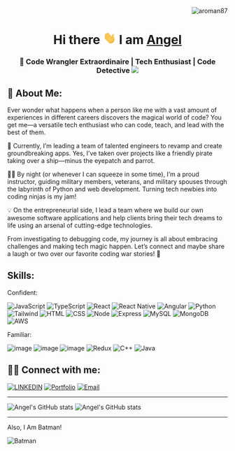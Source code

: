 <p align="right"> <img src="https://komarev.com/ghpvc/?username=aroman87&label=Profile%20views&color=0e75b6&style=flat" alt="aroman87" /> </p>
<div align="center">

# Hi there <img src="https://github.com/ABSphreak/ABSphreak/blob/master/gifs/Hi.gif" width="30px"> I am [Angel](https://github.com/ARoman87/ARoman87/) 
  
</div>
<h3 align="center">🚀 Code Wrangler Extraordinaire | Tech Enthusiast | Code Detective <img src="https://media.giphy.com/media/WUlplcMpOCEmTGBtBW/giphy.gif" width="30"></h3>


<h2>🧐 About Me:</h2>
<p>Ever wonder what happens when a person like me with a vast amount of experiences in different careers discovers the magical world of code? You get me—a versatile tech enthusiast who can code, teach, and lead with the best of them.</p>

<p>🌟 Currently, I’m leading a team of talented engineers to revamp and create groundbreaking apps. Yes, I’ve taken over projects like a friendly pirate taking over a ship—minus the eyepatch and parrot.</p>

<p>🧑‍🏫 By night (or whenever I can squeeze in some time), I’m a proud instructor, guiding military members, veterans, and military spouses through the labyrinth of Python and web development. Turning tech newbies into coding ninjas is my jam!</p>

<p>💡 On the entrepreneurial side, I lead a team where we build our own awesome software applications and help clients bring their tech dreams to life using an arsenal of cutting-edge technologies.</p>

<p>From investigating to debugging code, my journey is all about embracing challenges and making tech magic happen. Let’s connect and maybe share a laugh or two over our favorite coding war stories! 🚀</p>



<h2 align="left">Skills:</h2>
<p align="left">Confident:</p>

![JavaScript](https://img.shields.io/badge/JavaScript-323330?style=for-the-badge&logo=javascript&logoColor=F7DF1E)
![TypeScript](https://img.shields.io/badge/TypeScript-007ACC?style=for-the-badge&logo=typescript&logoColor=white)
![React](https://img.shields.io/badge/React-20232A?logo=react&logoColor=white&style=for-the-badge)
![React Native](https://img.shields.io/badge/React_Native-20232A?style=for-the-badge&logo=react&logoColor=61DAFB)
![Angular](https://img.shields.io/badge/Angular-DD0031?style=for-the-badge&logo=angular&logoColor=white)
![Python](https://img.shields.io/badge/Python-FFD43B?style=for-the-badge&logo=python&logoColor=blue)
![Tailwind](https://img.shields.io/badge/Tailwind-61DAFB?logo=react&logoColor=white&style=for-the-badge)
![HTML](https://img.shields.io/badge/HTML5-E34F26?&style=for-the-badge&logo=html5&logoColor=white)
![CSS](https://img.shields.io/badge/CSS3-1572B6?&style=for-the-badge&logo=css3&logoColor=white)
![Node](https://img.shields.io/badge/Node.js-339933?&style=for-the-badge&logo=nodedotjs&logoColor=white)
![Express](https://img.shields.io/badge/Express-000000?&style=for-the-badge&logo=express)
![MySQL](https://img.shields.io/badge/MySQL-4479A1?&style=for-the-badge&logo=mysql&logoColor=white)
![MongoDB](https://img.shields.io/badge/MongoDB-47A248?&style=for-the-badge&logo=mongodb&logoColor=white)
![AWS](https://img.shields.io/badge/Amazon_AWS-232F3E?style=for-the-badge&logo=amazon-aws&logoColor=white)

<p align="left"> </p>
<p align="left">Familiar:</p>

![image](https://img.shields.io/badge/PostgreSQL-316192?style=for-the-badge&logo=postgresql&logoColor=white)
![image](https://img.shields.io/badge/Flask-000000?style=for-the-badge&logo=flask&logoColor=white)
![image](https://img.shields.io/badge/Django-092E20?style=for-the-badge&logo=django&logoColor=green)
![Redux](https://img.shields.io/badge/Redux-593D88?style=for-the-badge&logo=redux&logoColor=white)
![C++](https://img.shields.io/badge/C%2B%2B-00599C?style=for-the-badge&logo=c%2B%2B&logoColor=white)
![Java](https://img.shields.io/badge/Java-ED8B00?style=for-the-badge&logo=openjdk&logoColor=white)

<h2>🤝🏻 Connect with me:</h2>

[![LINKEDIN](https://img.shields.io/badge/LinkedIn-0077B5?style=for-the-badge&logo=linkedin&logoColor=white)](https://www.linkedin.com/in/aroman87/)
[![Portfolio](https://img.shields.io/badge/Portfolio-000000?style=for-the-badge&logo=About.me&logoColor=white)](https://www.code-dependant.com/)
[![Email](https://img.shields.io/badge/Email-D14836?style=for-the-badge&logo=gmail&logoColor=white)](mailto:angel427roman@gmail.com)

---

<img  src="https://github-readme-stats.vercel.app/api/top-langs/?username=aroman87&layout=pie&langs_count=8&theme=tokyonight" alt="Angel's GitHub stats" />
<img  src="https://github-profile-trophy.vercel.app/?username=aroman87&rank=AAA,AA,A,S,SS,SSS" alt="Angel's GitHub stats" />

---

<p>Also, I Am Batman!</p>

![Batman](https://raw.github.com/rosschapman/gifs/master/batman_keaton_beckoning.gif)




















